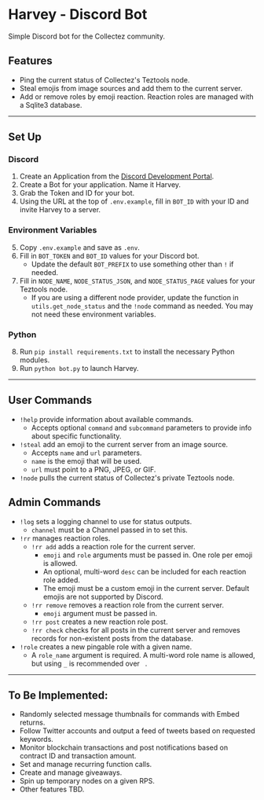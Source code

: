 # Harvey - Discord Bot

Simple Discord bot for the Collectez community.

## Features
- Ping the current status of Collectez's Teztools node.
- Steal emojis from image sources and add them to the current server.
- Add or remove roles by emoji reaction. Reaction roles are managed with a Sqlite3 database.

---

## Set Up

### Discord
1. Create an Application from the [Discord Development Portal](https://discord.com/developers/applications).
2. Create a Bot for your application. Name it Harvey.
3. Grab the Token and ID for your bot.
4. Using the URL at the top of `.env.example`, fill in `BOT_ID` with your ID and invite Harvey to a server.


### Environment Variables
5. Copy `.env.example` and save as `.env`.
6. Fill in `BOT_TOKEN` and `BOT_ID` values for your Discord bot.
    - Update the default `BOT_PREFIX` to use something other than `!` if needed.
7. Fill in `NODE_NAME`, `NODE_STATUS_JSON`, and `NODE_STATUS_PAGE` values for your Teztools node.
    - If you are using a different node provider, update the function in `utils.get_node_status` and the `!node` command as needed. You may not need these environment variables.


### Python
8. Run `pip install requirements.txt` to install the necessary Python modules.
9. Run `python bot.py` to launch Harvey.

---

## User Commands
- `!help` provide information about available commands.
    - Accepts optional `command` and `subcommand` parameters to provide info about specific functionality.
- `!steal` add an emoji to the current server from an image source.
    - Accepts `name` and `url` parameters.
    - `name` is the emoji that will be used.
    - `url` must point to a PNG, JPEG, or GIF.
- `!node` pulls the current status of Collectez's private Teztools node.

## Admin Commands
- `!log` sets a logging channel to use for status outputs.
    - `channel` must be a Channel passed in to set this.
- `!rr` manages reaction roles.
    - `!rr add` adds a reaction role for the current server.
        - `emoji` and `role` arguments must be passed in. One role per emoji is allowed.
        - An optional, multi-word `desc` can be included for each reaction role added.
        - The emoji must be a custom emoji in the current server. Default emojis are not supported by Discord.
    - `!rr remove` removes a reaction role from the current server.
        - `emoji` argument must be passed in.
    - `!rr post` creates a new reaction role post.
    - `!rr check` checks for all posts in the current server and removes records for non-existent posts from the database.
- `!role` creates a new pingable role with a given name.
    - A `role_name` argument is required. A multi-word role name is allowed, but using `_` is recommended over ` `.

---

## To Be Implemented:
- Randomly selected message thumbnails for commands with Embed returns.
- Follow Twitter accounts and output a feed of tweets based on requested keywords.
- Monitor blockchain transactions and post notifications based on contract ID and transaction amount.
- Set and manage recurring function calls.
- Create and manage giveaways.
- Spin up temporary nodes on a given RPS.
- Other features TBD.
